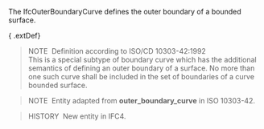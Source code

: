 The IfcOuterBoundaryCurve defines the outer boundary of a bounded surface.

{ .extDef}
> NOTE&nbsp; Definition according to ISO/CD 10303-42:1992  
> This is a special subtype of boundary curve which has the additional semantics of defining an outer boundary of a surface. No more than one such curve shall be included in the set of boundaries of a curve bounded surface.

> NOTE&nbsp; Entity adapted from **outer_boundary_curve** in ISO 10303-42.

> HISTORY  New entity in IFC4.
